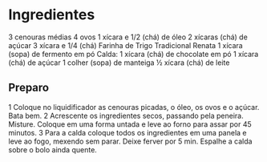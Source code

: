 # Ingredientes
3 cenouras médias
4 ovos
1 xícara e 1/2 (chá) de óleo
2 xícaras (chá) de açúcar
3 xícara e 1/4 (chá) Farinha de Trigo Tradicional Renata
1 xícara (sopa) de fermento em pó
Calda:
1 xícara (chá) de chocolate em pó
1 xícara (chá) de açúcar
1 colher (sopa) de manteiga
½ xícara (chá) de leite

## Preparo
1
Coloque no liquidificador as cenouras picadas, o óleo, os ovos e o açúcar. Bata bem.
2
Acrescente os ingredientes secos, passando pela peneira. Misture. Coloque em uma forma untada e leve ao forno para assar por 45 minutos.
3
Para a calda coloque todos os ingredientes em uma panela e leve ao fogo, mexendo sem parar. Deixe ferver por 5 min. Espalhe a calda sobre o bolo ainda quente.